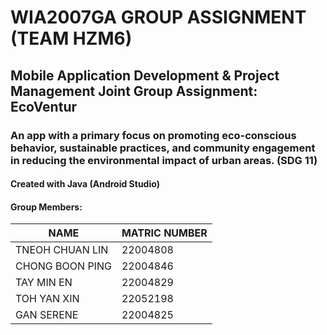 # WIA2007GA GROUP ASSIGNMENT (TEAM HZM6)
## Mobile Application Development &amp; Project Management Joint Group Assignment: EcoVentur
### An app with a primary focus on promoting eco-conscious behavior, sustainable practices, and community engagement in reducing the environmental impact of urban areas. (SDG 11)
#### Created with Java (Android Studio)

#### Group Members:
|         **NAME**          | **MATRIC NUMBER** |
|---------------------------|-------------------|
| TNEOH CHUAN LIN           |      22004808     |
| CHONG BOON PING           |      22004846     |
| TAY MIN EN                |      22004829     |
| TOH YAN XIN               |      22052198     |
| GAN SERENE                |      22004825     |

